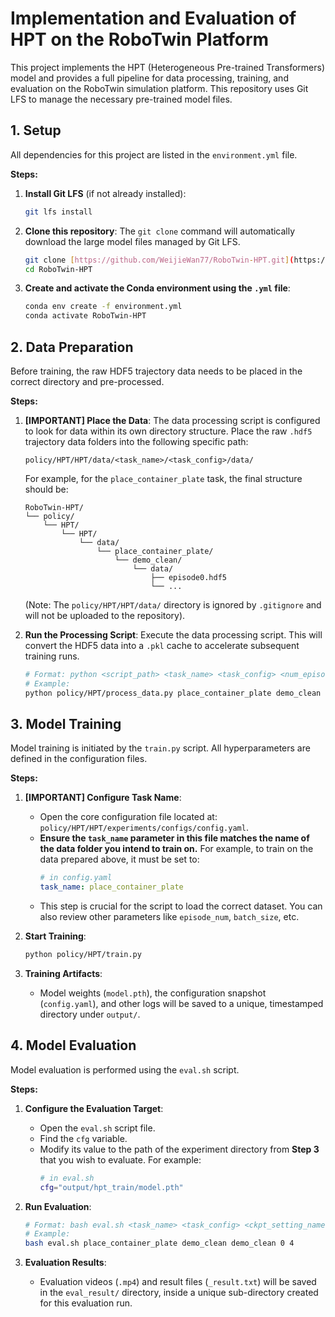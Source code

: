 # Implementation and Evaluation of HPT on the RoboTwin Platform

This project implements the HPT (Heterogeneous Pre-trained Transformers) model and provides a full pipeline for data processing, training, and evaluation on the RoboTwin simulation platform. This repository uses Git LFS to manage the necessary pre-trained model files.

## 1. Setup

All dependencies for this project are listed in the `environment.yml` file. 

**Steps:**
1.  **Install Git LFS** (if not already installed):
    ```bash
    git lfs install
    ```

2.  **Clone this repository**:
    The `git clone` command will automatically download the large model files managed by Git LFS.
    ```bash
    git clone [https://github.com/WeijieWan77/RoboTwin-HPT.git](https://github.com/WeijieWan77/RoboTwin-HPT.git)
    cd RoboTwin-HPT
    ```

3.  **Create and activate the Conda environment using the `.yml` file**:
    ```bash
    conda env create -f environment.yml
    conda activate RoboTwin-HPT
    ```

## 2. Data Preparation

Before training, the raw HDF5 trajectory data needs to be placed in the correct directory and pre-processed.

**Steps:**
1.  **[IMPORTANT] Place the Data**: The data processing script is configured to look for data within its own directory structure. Place the raw `.hdf5` trajectory data folders into the following specific path:
    
    `policy/HPT/HPT/data/<task_name>/<task_config>/data/`
    
    For example, for the `place_container_plate` task, the final structure should be:
    ```
    RoboTwin-HPT/
    └── policy/
        └── HPT/
            └── HPT/
                └── data/
                    └── place_container_plate/
                        └── demo_clean/
                            └── data/
                                ├── episode0.hdf5
                                └── ...
    ```
    (Note: The `policy/HPT/HPT/data/` directory is ignored by `.gitignore` and will not be uploaded to the repository).

2.  **Run the Processing Script**: Execute the data processing script. This will convert the HDF5 data into a `.pkl` cache to accelerate subsequent training runs.

    ```bash
    # Format: python <script_path> <task_name> <task_config> <num_episodes>
    # Example:
    python policy/HPT/process_data.py place_container_plate demo_clean 100
    ```

## 3. Model Training

Model training is initiated by the `train.py` script. All hyperparameters are defined in the configuration files.

**Steps:**
1.  **[IMPORTANT] Configure Task Name**:
    * Open the core configuration file located at: `policy/HPT/HPT/experiments/configs/config.yaml`.
    * **Ensure the `task_name` parameter in this file matches the name of the data folder you intend to train on.** For example, to train on the data prepared above, it must be set to:
      ```yaml
      # in config.yaml
      task_name: place_container_plate
      ```
    * This step is crucial for the script to load the correct dataset. You can also review other parameters like `episode_num`, `batch_size`, etc.

2.  **Start Training**:
    ```bash
    python policy/HPT/train.py
    ```

3.  **Training Artifacts**:
    * Model weights (`model.pth`), the configuration snapshot (`config.yaml`), and other logs will be saved to a unique, timestamped directory under `output/`. 

## 4. Model Evaluation

Model evaluation is performed using the `eval.sh` script.

**Steps:**
1.  **Configure the Evaluation Target**:
    * Open the `eval.sh` script file.
    * Find the `cfg` variable.
    * Modify its value to the path of the experiment directory from **Step 3** that you wish to evaluate. For example:
      ```bash
      # in eval.sh
      cfg="output/hpt_train/model.pth" 
      ```

2.  **Run Evaluation**:
    ```bash
    # Format: bash eval.sh <task_name> <task_config> <ckpt_setting_name> <seed> <gpu_id>
    # Example:
    bash eval.sh place_container_plate demo_clean demo_clean 0 4
    ```

3.  **Evaluation Results**:
    * Evaluation videos (`.mp4`) and result files (`_result.txt`) will be saved in the `eval_result/` directory, inside a unique sub-directory created for this evaluation run.